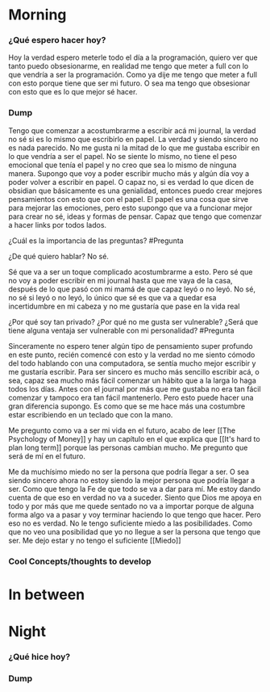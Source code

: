 



# Morning 

### ¿Qué espero hacer hoy?
Hoy la verdad espero meterle todo el día a la programación, quiero ver que tanto puedo obsesionarme, en realidad me tengo que meter a full con lo que vendría a ser la programación. Como ya dije me tengo que meter a full con esto porque tiene que ser mi futuro. O sea ma tengo que obsesionar con esto que es lo que mejor sé hacer.




### Dump
Tengo que comenzar a acostumbrarme a escribir acá mi journal, la verdad no sé si es lo mismo que escribirlo en papel. La verdad y siendo sincero no es nada parecido. No me gusta ni la mitad de lo que me gustaba escribir en lo que vendría a ser el papel. No se siente lo mismo, no tiene el peso emocional que tenía el papel y no creo que sea lo mismo de ninguna manera.  Supongo que voy a poder escribir mucho más y algún día voy a poder volver a escribir en papel. O capaz no, si es verdad lo que dicen de obsidian que básicamente es una genialidad, entonces puedo crear mejores pensamientos con esto que con el papel. El papel es una cosa que sirve para mejorar las emociones, pero esto supongo que va a funcionar mejor para crear no sé, ideas y formas de pensar. Capaz que tengo que comenzar a hacer links por todos lados. 

¿Cuál es la importancia de las preguntas? #Pregunta 

¿De qué quiero hablar? No sé.

Sé que va a ser un toque complicado acostumbrarme a esto. Pero sé que no voy a poder escribir en mi journal hasta que me vaya de la casa, después de lo que pasó con mi mamá de que capaz leyó o no leyó. No sé, no sé si leyó o no leyó, lo único que sé es que va a quedar esa incertidumbre en mi cabeza y no me gustaría que pase en la vida real 

¿Por qué soy tan privado? ¿Por qué no me gusta ser vulnerable? ¿Será que tiene alguna ventaja ser vulnerable con mi personalidad? #Pregunta 

Sinceramente no espero tener algún tipo de pensamiento super profundo en este punto, recién comencé con esto y la verdad no me siento cómodo del todo hablando con una computadora, se sentía mucho mejor escribir y me gustaría escribir. Para ser sincero es mucho más sencillo escribir acá, o sea, capaz sea mucho más fácil comenzar un hábito que a la larga lo haga todos los días. Antes con el journal por más que me gustaba no era tan fácil comenzar y tampoco era tan fácil mantenerlo. Pero esto puede hacer una gran diferencia supongo. Es como que se me hace más una costumbre estar escribiendo en un teclado que con la mano. 

Me pregunto como va a ser mi vida en el futuro, acabo de leer [[The Psychology of Money]] y hay un capítulo en el que explica que  [[It's hard to plan long term]] porque las personas cambian mucho. Me pregunto que será de mí en el futuro.

Me da muchísimo miedo no ser la persona que podría llegar a ser. O sea siendo sincero ahora no estoy siendo la mejor persona que podría llegar a ser. Como que tengo la Fe de que todo se va a dar para mí. Me estoy dando cuenta de que eso en verdad no va a suceder. Siento que Dios me apoya en todo y por más que me quede sentado no va a importar porque de alguna forma algo va a pasar y voy terminar haciendo lo que tengo que hacer. Pero eso no es verdad. No le tengo suficiente miedo a las posibilidades. Como que no veo una posibilidad que yo no llegue a ser la persona que tengo que ser. Me dejo estar y no tengo el suficiente [[Miedo]]


### Cool Concepts/thoughts to develop 





# In between 










# Night 
### ¿Qué hice hoy?






### Dump






 






